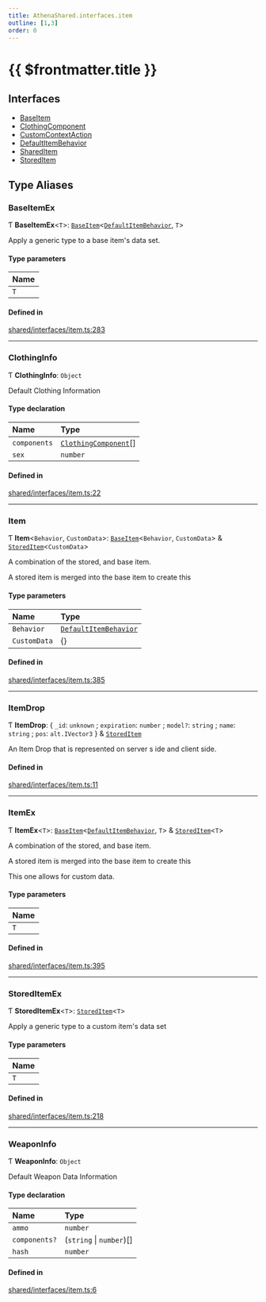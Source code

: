 ```yaml
---
title: AthenaShared.interfaces.item
outline: [1,3]
order: 0
---
```


# {{ $frontmatter.title }}


## Interfaces

- [BaseItem](../interfaces/shared_interfaces_item_BaseItem.md)
- [ClothingComponent](../interfaces/shared_interfaces_item_ClothingComponent.md)
- [CustomContextAction](../interfaces/shared_interfaces_item_CustomContextAction.md)
- [DefaultItemBehavior](../interfaces/shared_interfaces_item_DefaultItemBehavior.md)
- [SharedItem](../interfaces/shared_interfaces_item_SharedItem.md)
- [StoredItem](../interfaces/shared_interfaces_item_StoredItem.md)

## Type Aliases

### BaseItemEx

Ƭ **BaseItemEx**<`T`\>: [`BaseItem`](../interfaces/shared_interfaces_item_BaseItem.md)<[`DefaultItemBehavior`](../interfaces/shared_interfaces_item_DefaultItemBehavior.md), `T`\>

Apply a generic type to a base item's data set.

#### Type parameters

| Name |
| :------ |
| `T` |

#### Defined in

[shared/interfaces/item.ts:283](https://github.com/Stuyk/altv-athena/blob/e54c59d/src/core/shared/interfaces/item.ts#L283)

___

### ClothingInfo

Ƭ **ClothingInfo**: `Object`

Default Clothing Information

#### Type declaration

| Name | Type |
| :------ | :------ |
| `components` | [`ClothingComponent`](../interfaces/shared_interfaces_item_ClothingComponent.md)[] |
| `sex` | `number` |

#### Defined in

[shared/interfaces/item.ts:22](https://github.com/Stuyk/altv-athena/blob/e54c59d/src/core/shared/interfaces/item.ts#L22)

___

### Item

Ƭ **Item**<`Behavior`, `CustomData`\>: [`BaseItem`](../interfaces/shared_interfaces_item_BaseItem.md)<`Behavior`, `CustomData`\> & [`StoredItem`](../interfaces/shared_interfaces_item_StoredItem.md)<`CustomData`\>

A combination of the stored, and base item.

A stored item is merged into the base item to create this

#### Type parameters

| Name | Type |
| :------ | :------ |
| `Behavior` | [`DefaultItemBehavior`](../interfaces/shared_interfaces_item_DefaultItemBehavior.md) |
| `CustomData` | {} |

#### Defined in

[shared/interfaces/item.ts:385](https://github.com/Stuyk/altv-athena/blob/e54c59d/src/core/shared/interfaces/item.ts#L385)

___

### ItemDrop

Ƭ **ItemDrop**: { `_id`: `unknown` ; `expiration`: `number` ; `model?`: `string` ; `name`: `string` ; `pos`: `alt.IVector3`  } & [`StoredItem`](../interfaces/shared_interfaces_item_StoredItem.md)

An Item Drop that is represented on server s ide and client side.

#### Defined in

[shared/interfaces/item.ts:11](https://github.com/Stuyk/altv-athena/blob/e54c59d/src/core/shared/interfaces/item.ts#L11)

___

### ItemEx

Ƭ **ItemEx**<`T`\>: [`BaseItem`](../interfaces/shared_interfaces_item_BaseItem.md)<[`DefaultItemBehavior`](../interfaces/shared_interfaces_item_DefaultItemBehavior.md), `T`\> & [`StoredItem`](../interfaces/shared_interfaces_item_StoredItem.md)<`T`\>

A combination of the stored, and base item.

A stored item is merged into the base item to create this

This one allows for custom data.

#### Type parameters

| Name |
| :------ |
| `T` |

#### Defined in

[shared/interfaces/item.ts:395](https://github.com/Stuyk/altv-athena/blob/e54c59d/src/core/shared/interfaces/item.ts#L395)

___

### StoredItemEx

Ƭ **StoredItemEx**<`T`\>: [`StoredItem`](../interfaces/shared_interfaces_item_StoredItem.md)<`T`\>

Apply a generic type to a custom item's data set

#### Type parameters

| Name |
| :------ |
| `T` |

#### Defined in

[shared/interfaces/item.ts:218](https://github.com/Stuyk/altv-athena/blob/e54c59d/src/core/shared/interfaces/item.ts#L218)

___

### WeaponInfo

Ƭ **WeaponInfo**: `Object`

Default Weapon Data Information

#### Type declaration

| Name | Type |
| :------ | :------ |
| `ammo` | `number` |
| `components?` | (`string` \| `number`)[] |
| `hash` | `number` |

#### Defined in

[shared/interfaces/item.ts:6](https://github.com/Stuyk/altv-athena/blob/e54c59d/src/core/shared/interfaces/item.ts#L6)
